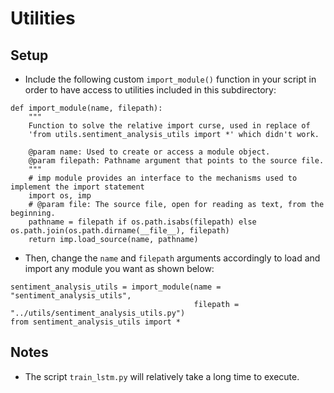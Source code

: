 # Utilities

## Setup

* Include the following custom ```import_module()``` function in your script in order to have access to utilities included in this subdirectory:

```
def import_module(name, filepath):
    """
    Function to solve the relative import curse, used in replace of
    'from utils.sentiment_analysis_utils import *' which didn't work.

    @param name: Used to create or access a module object.
    @param filepath: Pathname argument that points to the source file.
    """
    # imp module provides an interface to the mechanisms used to implement the import statement
    import os, imp
    # @param file: The source file, open for reading as text, from the beginning.
    pathname = filepath if os.path.isabs(filepath) else os.path.join(os.path.dirname(__file__), filepath)
    return imp.load_source(name, pathname)

```

* Then, change the ```name``` and ```filepath``` arguments accordingly to load and import any module you want as shown below:

```
sentiment_analysis_utils = import_module(name = "sentiment_analysis_utils",
                                         filepath = "../utils/sentiment_analysis_utils.py")
from sentiment_analysis_utils import *
```

## Notes

* The script ```train_lstm.py``` will relatively take a long time to execute.
